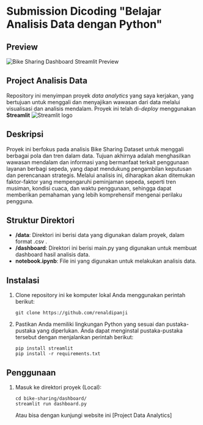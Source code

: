 # Submission Dicoding "Belajar Analisis Data dengan Python"

## Preview
![Bike Sharing Dashboard Streamlit Preview](https://github.com/user-attachments/assets/0f62721d-4b45-48fb-8415-1829fdf205ee)


## Project Analisis Data

Repository ini menyimpan proyek *data analytics* yang saya kerjakan, yang bertujuan untuk menggali dan menyajikan wawasan dari data melalui visualisasi dan analisis mendalam. Proyek ini telah di-*deploy* menggunakan **Streamlit** <img src="https://user-images.githubusercontent.com/7164864/217935870-c0bc60a3-6fc0-4047-b011-7b4c59488c91.png" alt="Streamlit logo"></img>

## Deskripsi

Proyek ini berfokus pada analisis Bike Sharing Dataset untuk menggali berbagai pola dan tren dalam data. Tujuan akhirnya adalah menghasilkan wawasan mendalam dan informasi yang bermanfaat terkait penggunaan layanan berbagi sepeda, yang dapat mendukung pengambilan keputusan dan perencanaan strategis. Melalui analisis ini, diharapkan akan ditemukan faktor-faktor yang mempengaruhi peminjaman sepeda, seperti tren musiman, kondisi cuaca, dan waktu penggunaan, sehingga dapat memberikan pemahaman yang lebih komprehensif mengenai perilaku pengguna.

## Struktur Direktori

- **/data**: Direktori ini berisi data yang digunakan dalam proyek, dalam format .csv .
- **/dashboard**: Direktori ini berisi main.py yang digunakan untuk membuat dashboard hasil analisis data.
- **notebook.ipynb**: File ini yang digunakan untuk melakukan analisis data.

## Instalasi

1. Clone repository ini ke komputer lokal Anda menggunakan perintah berikut:

   ```shell
   git clone https://github.com/renaldipanji
   ```

2. Pastikan Anda memiliki lingkungan Python yang sesuai dan pustaka-pustaka yang diperlukan. Anda dapat menginstal pustaka-pustaka tersebut dengan menjalankan perintah berikut:

    ```shell
    pip install streamlit
    pip install -r requirements.txt
    ```

## Penggunaan
1. Masuk ke direktori proyek (Local):

    ```shell
    cd bike-sharing/dashboard/
    streamlit run dashboard.py
    ```
    Atau bisa dengan kunjungi website ini [Project Data Analytics]

